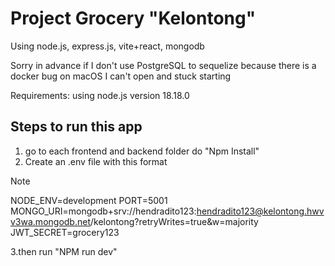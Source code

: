 # Project Grocery "Kelontong"
 
Using node.js, express.js, vite+react, mongodb

Sorry in advance if I don't use PostgreSQL to sequelize because there is a docker bug on macOS I can't open and stuck starting 

Requirements: using node.js version 18.18.0

## Steps to run this app
1. go to each frontend and backend folder do "Npm Install"
2. Create an .env file with this format

> [!NOTE]
NODE_ENV=development
PORT=5001
MONGO_URI=mongodb+srv://hendradito123:hendradito123@kelontong.hwvv3wa.mongodb.net/kelontong?retryWrites=true&w=majority
JWT_SECRET=grocery123

3.then run "NPM run dev"

